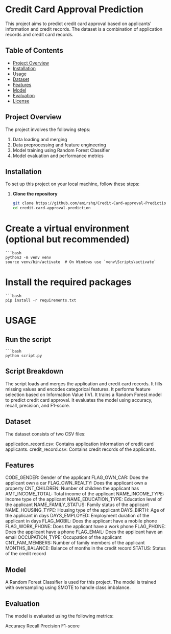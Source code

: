 # Credit Card Approval Prediction

This project aims to predict credit card approval based on applicants' information and credit records. The dataset is a combination of application records and credit card records.

## Table of Contents
- [Project Overview](#project-overview)
- [Installation](#installation)
- [Usage](#usage)
- [Dataset](#dataset)
- [Features](#features)
- [Model](#model)
- [Evaluation](#evaluation)
- [License](#license)

## Project Overview
The project involves the following steps:
1. Data loading and merging
2. Data preprocessing and feature engineering
3. Model training using Random Forest Classifier
4. Model evaluation and performance metrics

## Installation

To set up this project on your local machine, follow these steps:

1. **Clone the repository**
   ```bash
   git clone https://github.com/amirshq/Credit-Card-approval-Prediction.git
   cd credit-card-approval-prediction

# Create a virtual environment (optional but recommended)
    ```bash
    python3 -m venv venv
    source venv/bin/activate  # On Windows use `venv\Scripts\activate`

# Install the required packages
    ```bash
    pip install -r requirements.txt

# USAGE 
## Run the script
    ```bash 
    python script.py

## Script Breakdown

The script loads and merges the application and credit card records.
It fills missing values and encodes categorical features.
It performs feature selection based on Information Value (IV).
It trains a Random Forest model to predict credit card approval.
It evaluates the model using accuracy, recall, precision, and F1-score.
## Dataset
The dataset consists of two CSV files:

application_record.csv: Contains application information of credit card applicants.
credit_record.csv: Contains credit records of the applicants.

## Features
CODE_GENDER: Gender of the applicant
FLAG_OWN_CAR: Does the applicant own a car
FLAG_OWN_REALTY: Does the applicant own a property
CNT_CHILDREN: Number of children the applicant has
AMT_INCOME_TOTAL: Total income of the applicant
NAME_INCOME_TYPE: Income type of the applicant
NAME_EDUCATION_TYPE: Education level of the applicant
NAME_FAMILY_STATUS: Family status of the applicant
NAME_HOUSING_TYPE: Housing type of the applicant
DAYS_BIRTH: Age of the applicant in days
DAYS_EMPLOYED: Employment duration of the applicant in days
FLAG_MOBIL: Does the applicant have a mobile phone
FLAG_WORK_PHONE: Does the applicant have a work phone
FLAG_PHONE: Does the applicant have a phone
FLAG_EMAIL: Does the applicant have an email
OCCUPATION_TYPE: Occupation of the applicant
CNT_FAM_MEMBERS: Number of family members of the applicant
MONTHS_BALANCE: Balance of months in the credit record
STATUS: Status of the credit record

## Model
A Random Forest Classifier is used for this project. The model is trained with oversampling using SMOTE to handle class imbalance.

## Evaluation
The model is evaluated using the following metrics:

Accuracy
Recall
Precision
F1-score